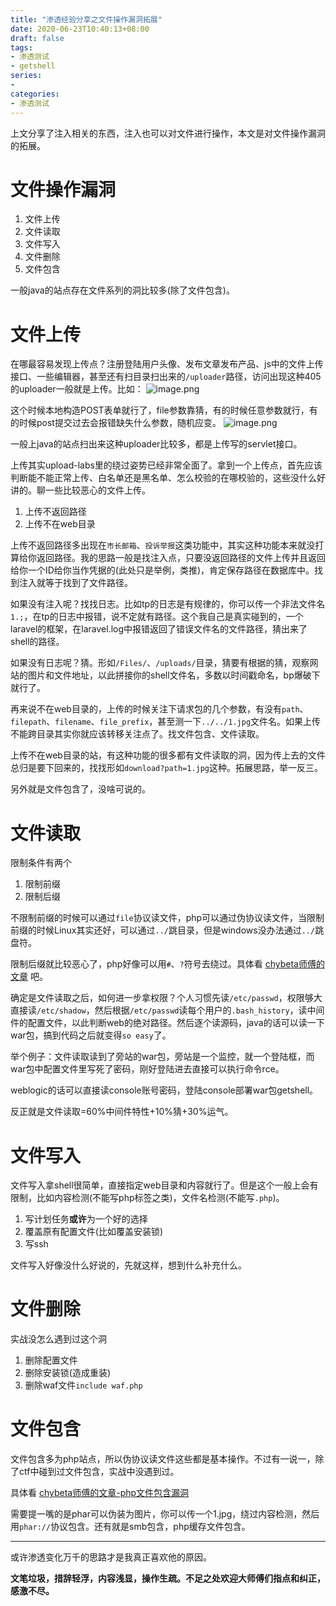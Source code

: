 ```yaml
---
title: "渗透经验分享之文件操作漏洞拓展"
date: 2020-06-23T10:40:13+08:00
draft: false
tags:
- 渗透测试
- getshell
series:
-
categories:
- 渗透测试
---
```


上文分享了注入相关的东西，注入也可以对文件进行操作，本文是对文件操作漏洞的拓展。
<!--more-->

# 文件操作漏洞
1. 文件上传
2. 文件读取
3. 文件写入
4. 文件删除
5. 文件包含

一般java的站点存在文件系列的洞比较多(除了文件包含)。

# 文件上传
在哪最容易发现上传点？注册登陆用户头像、发布文章发布产品、js中的文件上传接口、一些编辑器，甚至还有扫目录扫出来的`/uploader`路径，访问出现这种405的uploader一般就是上传。比如：
![image.png](https://y4er.com/img/uploads/20200623102122.png)

这个时候本地构造POST表单就行了，file参数靠猜，有的时候任意参数就行，有的时候post提交过去会报错缺失什么参数，随机应变。
![image.png](https://y4er.com/img/uploads/20200623102507.png)

一般上java的站点扫出来这种uploader比较多，都是上传写的servlet接口。

上传其实upload-labs里的绕过姿势已经非常全面了。拿到一个上传点，首先应该判断能不能正常上传、白名单还是黑名单、怎么校验的在哪校验的，这些没什么好讲的。聊一些比较恶心的文件上传。

1. 上传不返回路径
2. 上传不在web目录

上传不返回路径多出现在`市长邮箱`、`投诉举报`这类功能中，其实这种功能本来就没打算给你返回路径。我的思路一般是找注入点，只要没返回路径的文件上传并且返回给你一个ID给你当作凭据的(此处只是举例，类推)，肯定保存路径在数据库中。找到注入就等于找到了文件路径。

如果没有注入呢？找找日志。比如tp的日志是有规律的，你可以传一个非法文件名`1.;`，在tp的日志中报错，说不定就有路径。这个我自己是真实碰到的，一个laravel的框架，在laravel.log中报错返回了错误文件名的文件路径，猜出来了shell的路径。

如果没有日志呢？猜。形如`/Files/`、`/uploads/`目录，猜要有根据的猜，观察网站的图片和文件地址，以此拼接你的shell文件名，多数以时间戳命名，bp爆破下就行了。

再来说不在web目录的，上传的时候关注下请求包的几个参数，有没有`path`、`filepath`、`filename`、`file_prefix`，甚至测一下`../../1.jpg`文件名。如果上传不能跨目录其实你就应该转移关注点了。找文件包含、文件读取。

上传不在web目录的站，有这种功能的很多都有文件读取的洞，因为传上去的文件总归是要下回来的，找找形如`download?path=1.jpg`这种。拓展思路，举一反三。

另外就是文件包含了，没啥可说的。

# 文件读取
限制条件有两个

1. 限制前缀
2. 限制后缀

不限制前缀的时候可以通过`file`协议读文件，php可以通过伪协议读文件，当限制前缀的时候Linux其实还好，可以通过`../`跳目录，但是windows没办法通过`../`跳盘符。

限制后缀就比较恶心了，php好像可以用`#`、`?`符号去绕过。具体看 [chybeta师傅的文章](https://chybeta.github.io/2017/10/08/php%E6%96%87%E4%BB%B6%E5%8C%85%E5%90%AB%E6%BC%8F%E6%B4%9E/#%E6%8C%87%E5%AE%9A%E5%90%8E%E7%BC%80) 吧。

确定是文件读取之后，如何进一步拿权限？个人习惯先读`/etc/passwd`，权限够大直接读`/etc/shadow`，然后根据`/etc/passwd`读每个用户的`.bash_history`，读中间件的配置文件，以此判断web的绝对路径。然后逐个读源码，java的话可以读一下war包，搞到代码之后就变得`so easy`了。

举个例子：文件读取读到了旁站的war包，旁站是一个监控，就一个登陆框，而war包中配置文件里写死了密码，刚好登陆进去直接可以执行命令rce。

weblogic的话可以直接读console账号密码，登陆console部署war包getshell。

反正就是文件读取=60%中间件特性+10%猜+30%运气。

# 文件写入
文件写入拿shell很简单，直接指定web目录和内容就行了。但是这个一般上会有限制，比如内容检测(不能写php标签之类)，文件名检测(不能写`.php`)。

1. 写计划任务**或许**为一个好的选择
2. 覆盖原有配置文件(比如覆盖安装锁)
3. 写ssh

文件写入好像没什么好说的，先就这样，想到什么补充什么。

# 文件删除
实战没怎么遇到过这个洞

1. 删除配置文件
2. 删除安装锁(造成重装)
3. 删除waf文件`include waf.php`

# 文件包含
文件包含多为php站点，所以伪协议读文件这些都是基本操作。不过有一说一，除了ctf中碰到过文件包含，实战中没遇到过。

具体看 [chybeta师傅的文章-php文件包含漏洞](https://chybeta.github.io/2017/10/08/php%E6%96%87%E4%BB%B6%E5%8C%85%E5%90%AB%E6%BC%8F%E6%B4%9E/) 

需要提一嘴的是phar可以伪装为图片，你可以传一个1.jpg，绕过内容检测，然后用`phar://`协议包含。还有就是smb包含，php缓存文件包含。

---

或许渗透变化万千的思路才是我真正喜欢他的原因。

**文笔垃圾，措辞轻浮，内容浅显，操作生疏。不足之处欢迎大师傅们指点和纠正，感激不尽。**